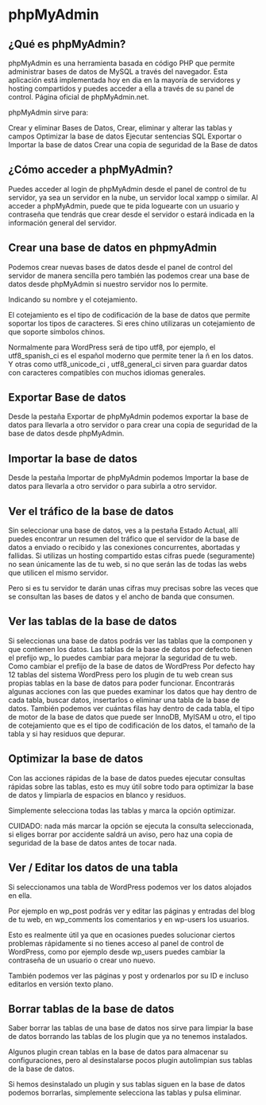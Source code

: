 # phpMyAdmin

## ¿Qué es phpMyAdmin?

phpMyAdmin es una herramienta basada en código PHP que permite administrar bases de datos de MySQL a través del navegador. Esta aplicación está implementada hoy en dia en la mayoría de servidores y hosting compartidos y puedes acceder a ella a través de su panel de control. Página oficial de phpMyAdmin.net.

phpMyAdmin sirve para:

Crear y eliminar Bases de Datos,
Crear, eliminar y alterar  las tablas y campos
Optimizar la base de datos
Ejecutar sentencias SQL
Exportar o Importar la base de datos
Crear una copia de seguridad de la Base de datos

## ¿Cómo acceder a phpMyAdmin?

Puedes acceder al login de phpMyAdmin desde  el panel de control de tu servidor, ya sea un servidor en la nube, un servidor local xampp o similar. Al acceder a phpMyAdmin, puede que te pida loguearte con un usuario y contraseña que tendrás que crear desde el servidor o estará indicada en la información general del servidor.

## Crear una base de datos en phpmyAdmin

Podemos crear nuevas bases de datos desde el panel de control del servidor de manera sencilla pero también las podemos crear una base de datos desde phpMyAdmin si nuestro servidor nos lo permite.

Indicando su nombre y el cotejamiento.

El cotejamiento es el tipo de codificación de la base de datos que permite soportar los tipos de caracteres. Si eres chino utilizaras un cotejamiento de que soporte símbolos chinos.

Normalmente para WordPress será de tipo utf8, por ejemplo, el utf8_spanish_ci es el español moderno que permite tener la ñ en los datos. Y otras como utf8_unicode_ci , utf8_general_ci sirven para guardar datos con caracteres compatibles con muchos idiomas generales.

## Exportar Base de datos

Desde la pestaña Exportar de phpMyAdmin podemos exportar la base de datos para llevarla a otro servidor o para crear una copia de seguridad de la base de datos desde phpMyAdmin.

## Importar la base de datos

Desde la pestaña Importar de phpMyAdmin podemos Importar la base de datos para llevarla a otro servidor o para subirla a otro servidor.

## Ver el tráfico de la base de datos

Sin seleccionar una base de datos, ves a la pestaña Estado Actual, allí puedes encontrar un resumen del tráfico que el servidor de la base de datos a enviado o recibido y las conexiones concurrentes, abortadas y fallidas. Si utilizas un hosting compartido estas cifras puede (seguramente) no sean únicamente las de tu web, si no que serán las de todas las webs que utilicen el mismo servidor.

Pero si es tu servidor te darán unas cifras muy precisas sobre las veces que se consultan las bases de datos y el ancho de banda que consumen.

## Ver las tablas de la base de datos

Si seleccionas una base de datos podrás ver las tablas que la componen y que contienen los datos.
Las tablas de la base de datos por defecto tienen el prefijo wp_ lo puedes cambiar para mejorar la seguridad de tu web. Como cambiar el prefijo de la base de datos de WordPress
Por defecto hay 12 tablas del sistema WordPress pero los plugin de tu web crean sus propias tablas en la base de datos para poder funcionar.
Encontrarás algunas acciones con las que puedes examinar los datos que hay dentro de cada tabla, buscar datos, insertarlos o eliminar una tabla de la base de datos.
También podemos ver cuántas filas hay dentro de cada tabla, el tipo de motor de la base de datos que puede ser InnoDB, MyISAM u otro, el tipo de cotejamiento que es el tipo de codificación de los datos, el tamaño de la tabla y si hay residuos que depurar.

## Optimizar la base de datos

Con las acciones rápidas de la base de datos puedes ejecutar consultas rápidas sobre las tablas, esto es muy útil sobre todo para optimizar la base de datos y limpiarla de espacios en blanco y residuos.

Simplemente selecciona todas las tablas y marca la opción optimizar.

CUIDADO: nada más marcar la opción se ejecuta la consulta seleccionada, si eliges borrar por accidente saldrá un aviso, pero haz una copia de seguridad de la base de datos antes de tocar nada.

## Ver / Editar los datos de una tabla

Si seleccionamos una tabla de WordPress podemos ver los datos alojados en ella.

Por ejemplo en wp_post podrás ver y editar las páginas y entradas del blog de tu web, en wp_comments los comentarios y en wp-users los usuarios.

Esto es realmente útil ya que en ocasiones puedes solucionar ciertos problemas rápidamente si no tienes acceso al panel de control de WordPress, como por ejemplo desde wp_users puedes cambiar la contraseña de un usuario o crear uno nuevo.

También podemos ver las páginas y post y ordenarlos por su ID e incluso editarlos en versión texto plano.

## Borrar tablas de la base de datos

Saber borrar las tablas de una base de datos nos sirve para limpiar la base de datos borrando las tablas de los plugin que ya no tenemos instalados.

Algunos plugin crean tablas en la base de datos para almacenar su configuraciones, pero al desinstalarse pocos plugin autolimpian sus tablas de la base de datos.

Si hemos desinstalado un plugin y sus tablas siguen en la base de datos podemos borrarlas, simplemente selecciona las tablas y pulsa eliminar.